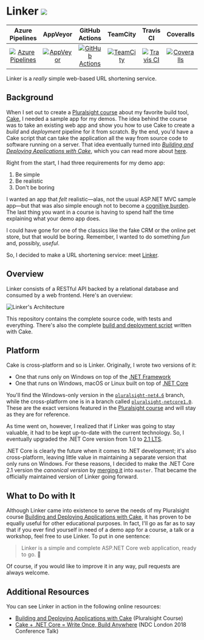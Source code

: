 # Linker ![](https://github.com/ecampidoglio/Linker/blob/master/Icon.png)

|  Azure Pipelines | AppVeyor | GitHub Actions | TeamCity | Travis CI | Coveralls |
|  :-------------: | :------: | :------------: | :------: | :-------: | :-------: |
| [![Azure Pipelines](https://img.shields.io/azure-devops/build/megakemp/24a2406e-4c2e-40a4-a766-7ad55e45178f/3.svg)](https://megakemp.visualstudio.com/Linker/_build/latest?definitionId=3&branchName=master) | [![AppVeyor](https://img.shields.io/appveyor/ci/ecampidoglio/linker.svg)](https://ci.appveyor.com/project/ecampidoglio/linker) | [![GitHub Actions](https://github.com/ecampidoglio/Linker/workflows/Build/badge.svg)](https://github.com/ecampidoglio/Linker/actions?workflow=Build) | [![TeamCity](https://img.shields.io/teamcity/http/delivery-megakemp.northeurope.cloudapp.azure.com:8080/s/Linker_Build_master.svg)](http://delivery-megakemp.northeurope.cloudapp.azure.com:8080/viewType.html?buildTypeId=Linker_Build_master&guest=1) | [![Travis CI](https://img.shields.io/travis/ecampidoglio/Linker.svg)](https://travis-ci.org/ecampidoglio/Linker) | [![Coveralls](https://coveralls.io/repos/github/ecampidoglio/Linker/badge.svg?branch=master)](https://coveralls.io/github/ecampidoglio/Linker?branch=master) |

Linker is a _really_ simple web-based URL shortening service.

## Background

When I set out to create a [Pluralsight course](http://bit.ly/ps-cake) about my favorite build tool, [Cake](https://cakebuild.net), I needed a sample app for my demos. The idea behind the course was to take an existing web app and show you how to use Cake to create a *build* and *deployment* pipeline for it from scratch. By the end, you'd have a Cake script that can take the application all the way from source code to software running on a server. That idea eventually turned into [*Building and Deploying Applications with Cake*](http://bit.ly/ps-cake), which you can read more about [here](https://megakemp.com/2017/10/20/cake-at-pluralsight/).

Right from the start, I had three requirements for my demo app:

1. Be simple
2. Be realistic
3. Don't be boring

I wanted an app that *felt* realistic—alas, not the usual ASP.NET MVC sample app—but that was also simple enough not to become a [cognitive burden](https://en.wikipedia.org/wiki/Cognitive_load). The last thing you want in a course is having to spend half the time explaining what your demo app does.

I could have gone for one of the classics like the fake CRM or the online pet store, but that would be boring. Remember, I wanted to do something *fun* and, possibly, *useful*.

So, I decided to make a URL shortening service: meet [Linker](https://lnker.net).

## Overview

Linker consists of a RESTful API backed by a relational database and consumed by a web frontend. Here's an overview:

![Linker's Architecture](https://megakemp.com/assets/cake-at-pluralsight/demo-application.png)

This repository contains the complete source code, with tests and everything. There's also the complete [build and deployment script](https://github.com/ecampidoglio/Linker/blob/53dfd94147e6ea9f408190901eeefb6332cc57b2/build.cake) written with Cake.

## Platform

Cake is cross-platform and so is Linker. Originally, I wrote two versions of it:

* One that runs only on Windows on top of the [.NET Framework](https://docs.microsoft.com/en-us/dotnet/framework/)
* One that runs on Windows, macOS or Linux built on top of [.NET Core](https://docs.microsoft.com/en-us/dotnet/core/get-started)

You'll find the Windows-only version in the [`pluralsight-net4.6`](https://github.com/ecampidoglio/Linker/tree/pluralsight-net4.6) branch, while the cross-platform one is in a branch called [`pluralsight-netcore1.0`](https://github.com/ecampidoglio/Linker/tree/pluralsight-netcore1.0). These are the exact versions featured in the [Pluralsight course](http://bit.ly/ps-cake) and will stay as they are for reference.

As time went on, however, I realized that if Linker was going to stay valuable, it had to be kept up-to-date with the current technology. So, I eventually upgraded the .NET Core version from 1.0 to [2.1 LTS](https://devblogs.microsoft.com/dotnet/announcing-net-core-2-1/).

.NET Core is clearly the future when it comes to .NET development; it's also cross-platform, leaving little value in maintaining a separate version that only runs on Windows. For these reasons, I decided to make the .NET Core 2.1 version the _canonical version_ by [merging it](https://github.com/ecampidoglio/Linker/commit/08a80e5dce4f7a10f0725a589e53598d12f0483e) into `master`. That became the officially maintained version of Linker going forward.

## What to Do with It

Although Linker came into existence to serve the needs of my Pluralsight course [Building and Deploying Applications with Cake](http://bit.ly/ps-cake), it has proven to be equally useful for other educational purposes. In fact, I'll go as far as to say that if you ever find yourself in need of a demo app for a course, a talk or a workshop, feel free to use Linker. To put in one sentence:

> Linker is a simple and complete ASP.NET Core web application, ready to go. :rocket:

Of course, if you would like to improve it in any way, pull requests are always welcome.

## Additional Resources

You can see Linker in action in the following online resources:

- [Building and Deploying Applications with Cake](https://www.pluralsight.com/courses/cake-applications-deploying-building) (Pluralsight Course)
- [Cake + .NET Core = Write Once, Build Anywhere](https://youtu.be/FKbykwvB_MU) (NDC London 2018 Conference Talk)
